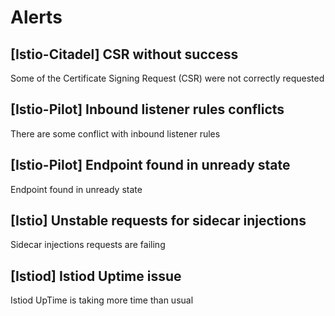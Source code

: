 # Alerts
## [Istio-Citadel] CSR without success
Some of the Certificate Signing Request (CSR) were not correctly requested
## [Istio-Pilot] Inbound listener rules conflicts
There are some conflict with inbound listener rules
## [Istio-Pilot] Endpoint found in unready state
Endpoint found in unready state
## [Istio] Unstable requests for sidecar injections
Sidecar injections requests are failing
## [Istiod] Istiod Uptime issue
Istiod UpTime is taking more time than usual